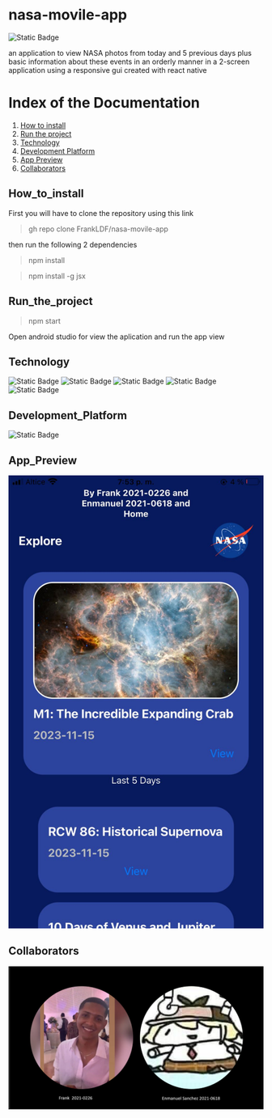 # nasa-movile-app
![Static Badge](https://img.shields.io/badge/status-completed-red?style=for-the-badge)

an application to view NASA photos from today and 5 previous days plus basic information about these events in an orderly manner in a 2-screen application using a responsive gui created with react native
# Index of the Documentation
1. [How to install](#How_to_install)
2. [Run the project](#Run_the_project)
3. [Technology](#Technology)
4. [Development Platform](#Development_Platform)
5. [App Preview](#App_Preview)
6. [Collaborators](#Collaborators)


## How_to_install

First you will have to clone the repository using this link

 > gh repo clone FrankLDF/nasa-movile-app

then run the following 2 dependencies

 > npm install

 > npm install -g jsx

## Run_the_project

> npm start

Open android studio for view the aplication and run the app view

## Technology
![Static Badge](https://img.shields.io/badge/18.2.0-white?style=for-the-badge&logo=react&label=React&labelColor=black)
![Static Badge](https://img.shields.io/badge/v0.76.8-White?style=for-the-badge&logo=metro&label=Metro&labelColor=black)
![Static Badge](https://img.shields.io/badge/5.0.0-white?style=for-the-badge&logo=expo&label=expo&labelColor=black)
![Static Badge](https://img.shields.io/badge/20.9.0-white?style=for-the-badge&logo=npm&label=npm&labelColor=black)
![Static Badge](https://img.shields.io/badge/ECMA2020-white?style=for-the-badge&logo=javascript&label=js&labelColor=black)

## Development_Platform

![Static Badge](https://img.shields.io/badge/Android-80ff00?style=for-the-badge&logo=Android&logoColor=black)

## App_Preview

![hola](/assets/result.jpg)

## Collaborators

![hola](/assets/Coll.png)


